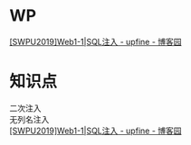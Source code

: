 # WP
[[SWPU2019]Web1-1|SQL注入 - upfine - 博客园](https://www.cnblogs.com/upfine/p/16496021.html)
# 知识点
二次注入<br />无列名注入<br />[[SWPU2019]Web1-1|SQL注入 - upfine - 博客园](https://www.cnblogs.com/upfine/p/16496021.html)
